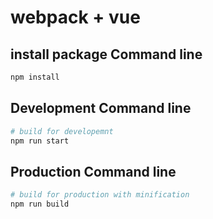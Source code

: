# webpack + vue 


## install package Command line
``` bash
npm install
```

## Development Command line
``` bash
# build for developemnt
npm run start
```

## Production Command line
``` bash
# build for production with minification
npm run build
```
